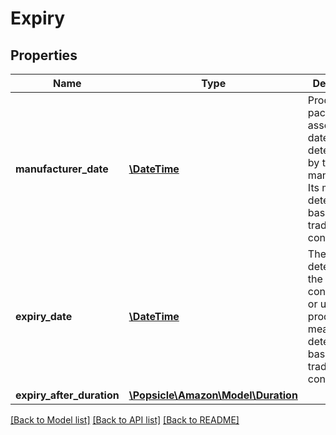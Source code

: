 # Expiry

## Properties
Name | Type | Description | Notes
------------ | ------------- | ------------- | -------------
**manufacturer_date** | [**\DateTime**](\DateTime.md) | Production, packaging or assembly date determined by the manufacturer. Its meaning is determined based on the trade item context. | [optional] 
**expiry_date** | [**\DateTime**](\DateTime.md) | The date that determines the limit of consumption or use of a product. Its meaning is determined based on the trade item context. | [optional] 
**expiry_after_duration** | [**\Popsicle\Amazon\Model\Duration**](Duration.md) |  | [optional] 

[[Back to Model list]](../../README.md#documentation-for-models) [[Back to API list]](../../README.md#documentation-for-api-endpoints) [[Back to README]](../../README.md)

